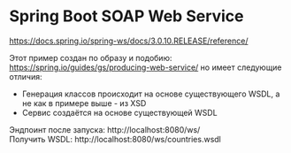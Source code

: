# Spring Boot SOAP Web Service


https://docs.spring.io/spring-ws/docs/3.0.10.RELEASE/reference/

Этот пример создан по образу и подобию:
https://spring.io/guides/gs/producing-web-service/
но имеет следующие отличия:
- Генерация классов происходит на основе существующего WSDL, а не как в примере выше - из XSD
- Сервис создаётся на основе существующей WSDL

Эндпоинт после запуска: http://localhost:8080/ws/  
Получить WSDL: http://localhost:8080/ws/countries.wsdl  
